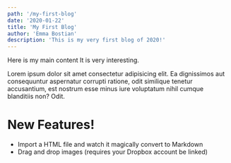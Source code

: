 ```yaml
---
path: '/my-first-blog'
date: '2020-01-22'
title: 'My First Blog'
author: 'Emma Bostian'
description: 'This is my very first blog of 2020!'
---
```


Here is my main content
It is very interesting.

Lorem ipsum dolor sit amet consectetur adipisicing elit. Ea dignissimos
aut consequuntur aspernatur corrupti ratione, odit similique tenetur
accusantium, est nostrum esse minus iure voluptatum nihil cumque
blanditiis non? Odit.


# New Features!

  - Import a HTML file and watch it magically convert to Markdown
  - Drag and drop images (requires your Dropbox account be linked)